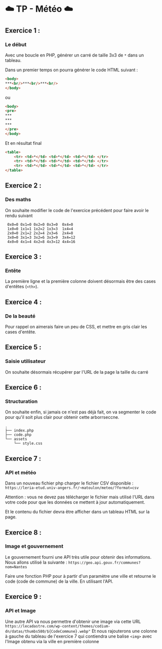 # ☁️  TP - Météo  ☁️ 

## Exercice 1 :
### Le début
Avec une boucle en PHP, générer un carré de taille 3x3 de `*` dans un tableau.

Dans un premier temps on pourra générer le code HTML suivant :
```html
<body>
***<br/>***<br/>***<br/>
</body>
```
ou

```html
<body>
<pre>
***
***
***
</pre>
</body>
```
Et en résultat final
```html
<table>
	<tr> <td>*</td> <td>*</td> <td>*</td> </tr>
	<tr> <td>*</td> <td>*</td> <td>*</td> </tr>
	<tr> <td>*</td> <td>*</td> <td>*</td> </tr>
</table>
```

## Exercice 2 :
### Des maths
On souhaite modifier le code de l'exercice précédent pour faire avoir le rendu suivant
```
 0x0=0 0x1=0 0x2=0 0x3=0  0x4=0
 1x0=0 1x1=1 1x2=2 1x3=3  1x4=4
 2x0=0 2x1=2 2x2=4 2x3=6  2x4=8
 3x0=0 3x1=3 3x2=6 3x3=9  3x4=12
 4x0=0 4x1=4 4x2=8 4x3=12 4x4=16
```

## Exercice 3 :
### Entête
La première ligne et la première colonne doivent désormais être des cases d'entêtes (`<th>`).

## Exercice 4 :
### De la beauté
Pour rappel on aimerais faire un peu de CSS, et mettre en gris clair les cases d'entête.

## Exercice 5 :
### Saisie utilisateur
On souhaite désormais récupérer par l'URL de la page la taille du carré
 
## Exercice 6 :
### Structuration
On souhaite enfin, si jamais ce n'est pas déjà fait, on va segmenter le code pour qu'il soit plus clair pour obtenir cette arborrseccne.
```tree
.
├── index.php
├── code.php
└── assets
	└── style.css
```

## Exercice 7 :
### API et météo
Dans un nouveau fichier php charger le fichier CSV disponible :
`https://leria-etud.univ-angers.fr/~matoulon/meteo/?format=csv` 

Attention : vous ne devez pas télécharger le fichier mais utilisé l'URL dans votre code pour que les données ce mettent à jour automatiquement.

Et le contenu du fichier devra être afficher dans un tableau HTML sur la page.

## Exercice 8 :
### Image et gouvernement
Le gouvernement fourni une API très utile pour obtenir des informations.
Nous allons utilisé la suivante : `https://geo.api.gouv.fr/communes?nom=Nantes`

Faire une fonction PHP pour à partir d'un paramètre une ville et retourne le code (code de commune) de la ville. En utilisant l'API.

## Exercice 9 :
### API et Image
Une autre API va nous permettre d'obtenir une image via cette URL
`https://lecadastre.com/wp-content/themes/codium-dn/datas/thumbs580/${CodeCommune}.webp"`
Et nous rajouterons une colonne à gauche du tableau de l'exercice 7 qui contiendra une balise `<img>` avec l'Image obtenu via la ville en première colonne